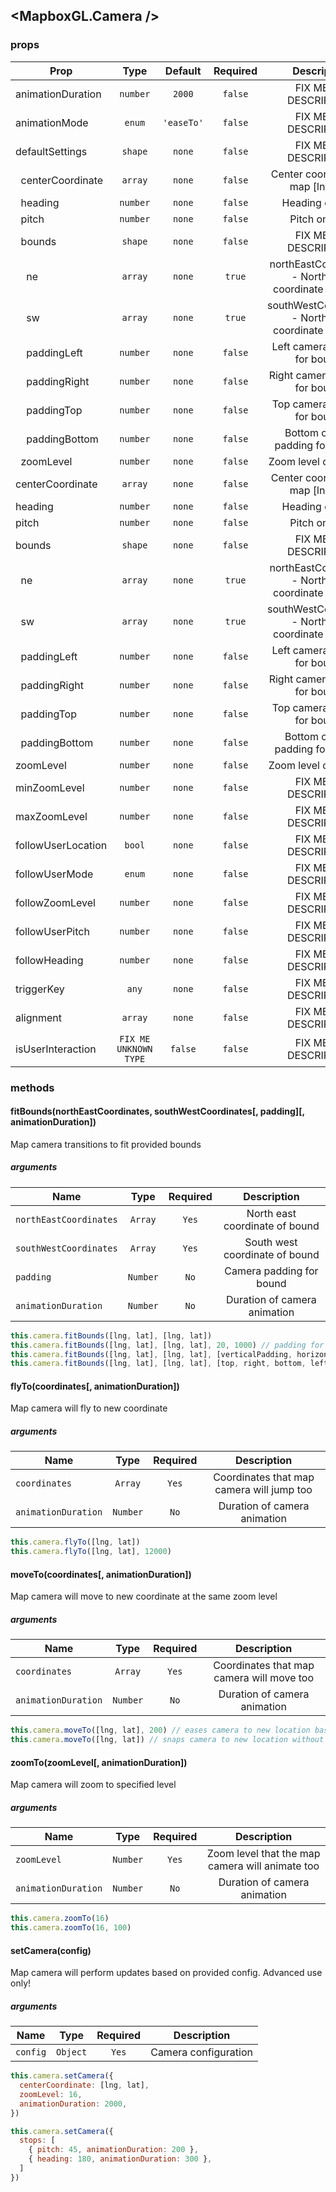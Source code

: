 ## <MapboxGL.Camera />
### 

### props
| Prop | Type | Default | Required | Description |
| ---- | :--: | :-----: | :------: | :----------: |
| animationDuration | `number` | `2000` | `false` | FIX ME NO DESCRIPTION |
| animationMode | `enum` | `'easeTo'` | `false` | FIX ME NO DESCRIPTION |
| defaultSettings | `shape` | `none` | `false` | FIX ME NO DESCRIPTION |
| &nbsp;&nbsp;centerCoordinate | `array` | `none` | `false` | Center coordinate on map [lng, lat] |
| &nbsp;&nbsp;heading | `number` | `none` | `false` | Heading on map |
| &nbsp;&nbsp;pitch | `number` | `none` | `false` | Pitch on map |
| &nbsp;&nbsp;bounds | `shape` | `none` | `false` | FIX ME NO DESCRIPTION |
| &nbsp;&nbsp;&nbsp;&nbsp;ne | `array` | `none` | `true` | northEastCoordinates - North east coordinate of bound |
| &nbsp;&nbsp;&nbsp;&nbsp;sw | `array` | `none` | `true` | southWestCoordinates - North east coordinate of bound |
| &nbsp;&nbsp;&nbsp;&nbsp;paddingLeft | `number` | `none` | `false` | Left camera padding for bounds |
| &nbsp;&nbsp;&nbsp;&nbsp;paddingRight | `number` | `none` | `false` | Right camera padding for bounds |
| &nbsp;&nbsp;&nbsp;&nbsp;paddingTop | `number` | `none` | `false` | Top camera padding for bounds |
| &nbsp;&nbsp;&nbsp;&nbsp;paddingBottom | `number` | `none` | `false` | Bottom camera padding for bounds |
| &nbsp;&nbsp;zoomLevel | `number` | `none` | `false` | Zoom level of the map |
| centerCoordinate | `array` | `none` | `false` | Center coordinate on map [lng, lat] |
| heading | `number` | `none` | `false` | Heading on map |
| pitch | `number` | `none` | `false` | Pitch on map |
| bounds | `shape` | `none` | `false` | FIX ME NO DESCRIPTION |
| &nbsp;&nbsp;ne | `array` | `none` | `true` | northEastCoordinates - North east coordinate of bound |
| &nbsp;&nbsp;sw | `array` | `none` | `true` | southWestCoordinates - North east coordinate of bound |
| &nbsp;&nbsp;paddingLeft | `number` | `none` | `false` | Left camera padding for bounds |
| &nbsp;&nbsp;paddingRight | `number` | `none` | `false` | Right camera padding for bounds |
| &nbsp;&nbsp;paddingTop | `number` | `none` | `false` | Top camera padding for bounds |
| &nbsp;&nbsp;paddingBottom | `number` | `none` | `false` | Bottom camera padding for bounds |
| zoomLevel | `number` | `none` | `false` | Zoom level of the map |
| minZoomLevel | `number` | `none` | `false` | FIX ME NO DESCRIPTION |
| maxZoomLevel | `number` | `none` | `false` | FIX ME NO DESCRIPTION |
| followUserLocation | `bool` | `none` | `false` | FIX ME NO DESCRIPTION |
| followUserMode | `enum` | `none` | `false` | FIX ME NO DESCRIPTION |
| followZoomLevel | `number` | `none` | `false` | FIX ME NO DESCRIPTION |
| followUserPitch | `number` | `none` | `false` | FIX ME NO DESCRIPTION |
| followHeading | `number` | `none` | `false` | FIX ME NO DESCRIPTION |
| triggerKey | `any` | `none` | `false` | FIX ME NO DESCRIPTION |
| alignment | `array` | `none` | `false` | FIX ME NO DESCRIPTION |
| isUserInteraction | `FIX ME UNKNOWN TYPE` | `false` | `false` | FIX ME NO DESCRIPTION |

### methods
#### fitBounds(northEastCoordinates, southWestCoordinates[, padding][, animationDuration])

Map camera transitions to fit provided bounds

##### arguments
| Name | Type | Required | Description  |
| ---- | :--: | :------: | :----------: |
| `northEastCoordinates` | `Array` | `Yes` | North east coordinate of bound |
| `southWestCoordinates` | `Array` | `Yes` | South west coordinate of bound |
| `padding` | `Number` | `No` | Camera padding for bound |
| `animationDuration` | `Number` | `No` | Duration of camera animation |



```javascript
this.camera.fitBounds([lng, lat], [lng, lat])
this.camera.fitBounds([lng, lat], [lng, lat], 20, 1000) // padding for all sides
this.camera.fitBounds([lng, lat], [lng, lat], [verticalPadding, horizontalPadding], 1000)
this.camera.fitBounds([lng, lat], [lng, lat], [top, right, bottom, left], 1000)
```


#### flyTo(coordinates[, animationDuration])

Map camera will fly to new coordinate

##### arguments
| Name | Type | Required | Description  |
| ---- | :--: | :------: | :----------: |
| `coordinates` | `Array` | `Yes` | Coordinates that map camera will jump too |
| `animationDuration` | `Number` | `No` | Duration of camera animation |



```javascript
this.camera.flyTo([lng, lat])
this.camera.flyTo([lng, lat], 12000)
```


#### moveTo(coordinates[, animationDuration])

Map camera will move to new coordinate at the same zoom level

##### arguments
| Name | Type | Required | Description  |
| ---- | :--: | :------: | :----------: |
| `coordinates` | `Array` | `Yes` | Coordinates that map camera will move too |
| `animationDuration` | `Number` | `No` | Duration of camera animation |



```javascript
this.camera.moveTo([lng, lat], 200) // eases camera to new location based on duration
this.camera.moveTo([lng, lat]) // snaps camera to new location without any easing
```


#### zoomTo(zoomLevel[, animationDuration])

Map camera will zoom to specified level

##### arguments
| Name | Type | Required | Description  |
| ---- | :--: | :------: | :----------: |
| `zoomLevel` | `Number` | `Yes` | Zoom level that the map camera will animate too |
| `animationDuration` | `Number` | `No` | Duration of camera animation |



```javascript
this.camera.zoomTo(16)
this.camera.zoomTo(16, 100)
```


#### setCamera(config)

Map camera will perform updates based on provided config. Advanced use only!

##### arguments
| Name | Type | Required | Description  |
| ---- | :--: | :------: | :----------: |
| `config` | `Object` | `Yes` | Camera configuration |



```javascript
this.camera.setCamera({
  centerCoordinate: [lng, lat],
  zoomLevel: 16,
  animationDuration: 2000,
})

this.camera.setCamera({
  stops: [
    { pitch: 45, animationDuration: 200 },
    { heading: 180, animationDuration: 300 },
  ]
})
```



